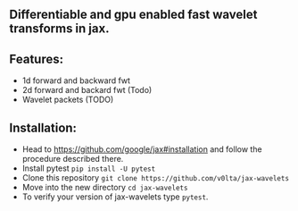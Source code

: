 ## Differentiable and gpu enabled fast wavelet transforms in jax. 

## Features:
- 1d forward and backward fwt
- 2d forward and backard fwt (Todo)
- Wavelet packets (TODO)

## Installation:
- Head to https://github.com/google/jax#installation and follow the procedure described there.
- Install pytest `pip install -U pytest`
- Clone this repository `git clone https://github.com/v0lta/jax-wavelets`
- Move into the new directory `cd jax-wavelets`
- To verify your version of jax-wavelets type `pytest`.
